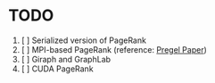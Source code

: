 # TODO
1. [  ] Serialized version of PageRank
2. [  ] MPI-based PageRank (reference: [Pregel Paper](http://delivery.acm.org/10.1145/1810000/1807184/p135-malewicz.pdf?ip=128.237.173.210&id=1807184&acc=ACTIVE%20SERVICE&key=A792924B58C015C1.5A12BE0369099858.4D4702B0C3E38B35.4D4702B0C3E38B35&CFID=502779681&CFTOKEN=12874600&__acm__=1429298161_592cb138cd6a3a35fc586830d4cec60a))
3. [  ] Giraph and GraphLab
4. [  ] CUDA PageRank
